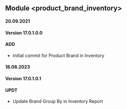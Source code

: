 ## Module <product_brand_inventory>

#### 20.09.2021
#### Version 17.0.1.0.0
#### ADD

- Initial commit for Product Brand in Inventory

#### 18.08.2023
#### Version 17.0.1.0.1
#### UPDT

- Update Brand Group By in Inventory Report 
